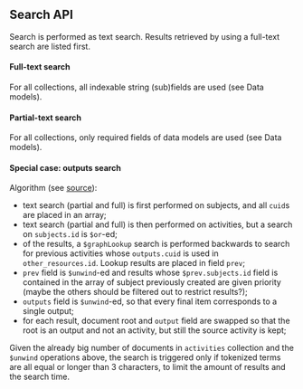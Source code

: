 ## Search API

Search is performed as text search. Results retrieved by using a full-text search are listed first.

#### Full-text search

For all collections, all indexable string (sub)fields are used (see Data models).

#### Partial-text search

For all collections, only required fields of data models are used (see Data models).

#### Special case: outputs search

Algorithm (see [source](./output.search.controller.js)):
- text search (partial and full) is first performed on subjects, and all ``cuid``s are placed in an array;
- text search (partial and full) is then performed on activities, but a search on ``subjects.id`` is ``$or``-ed;
- of the results, a ``$graphLookup`` search is performed backwards to search for previous activities whose ``outputs.cuid`` is used in ``other_resources.id``. Lookup results are placed in field ``prev``;
- ``prev`` field is ``$unwind``-ed and results whose ``$prev.subjects.id`` field is contained in the array of subject previously created are given priority (maybe the others should be filtered out to restrict results?);
- ``outputs`` field is ``$unwind``-ed, so that every final item corresponds to a single output;
- for each result, document root and ``output`` field are swapped so that the root is an output and not an activity, but still the source activity is kept;

Given the already big number of documents in ``activities`` collection and the ``$unwind`` operations above, the search is triggered only if tokenized terms are all equal or longer than 3 characters, to limit the amount of results and the search time.
